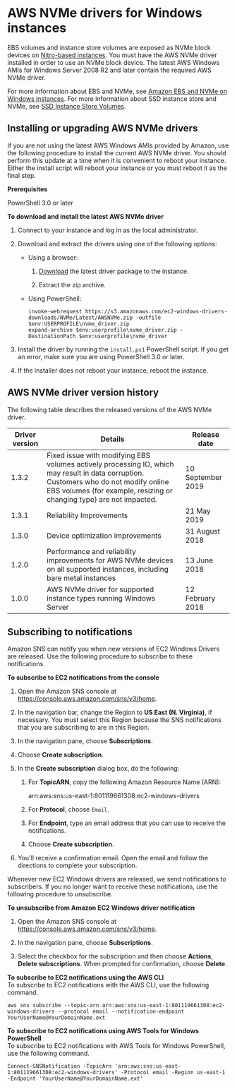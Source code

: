 # AWS NVMe drivers for Windows instances<a name="aws-nvme-drivers"></a>

EBS volumes and instance store volumes are exposed as NVMe block devices on [Nitro\-based instances](instance-types.md#ec2-nitro-instances)\. You must have the AWS NVMe driver installed in order to use an NVMe block device\. The latest AWS Windows AMIs for Windows Server 2008 R2 and later contain the required AWS NVMe driver\.

For more information about EBS and NVMe, see [Amazon EBS and NVMe on Windows instances](nvme-ebs-volumes.md)\. For more information about SSD instance store and NVMe, see [SSD Instance Store Volumes](ssd-instance-store.md)\.

## Installing or upgrading AWS NVMe drivers<a name="install-nvme-drivers"></a>

If you are not using the latest AWS Windows AMIs provided by Amazon, use the following procedure to install the current AWS NVMe driver\. You should perform this update at a time when it is convenient to reboot your instance\. Either the install script will reboot your instance or you must reboot it as the final step\.

**Prerequisites**

PowerShell 3\.0 or later

**To download and install the latest AWS NVMe driver**

1. Connect to your instance and log in as the local administrator\.

1. Download and extract the drivers using one of the following options:
   + Using a browser:

     1. [Download](https://s3.amazonaws.com/ec2-windows-drivers-downloads/NVMe/Latest/AWSNVMe.zip) the latest driver package to the instance\.

     1. Extract the zip archive\.
   + Using PowerShell:

     ```
     invoke-webrequest https://s3.amazonaws.com/ec2-windows-drivers-downloads/NVMe/Latest/AWSNVMe.zip -outfile $env:USERPROFILE\nvme_driver.zip
     expand-archive $env:userprofile\nvme_driver.zip -DestinationPath $env:userprofile\nvme_driver
     ```

1. Install the driver by running the `install.ps1` PowerShell script\. If you get an error, make sure you are using PowerShell 3\.0 or later\.

1. If the installer does not reboot your instance, reboot the instance\.

## AWS NVMe driver version history<a name="nvme-driver-version-history"></a>

The following table describes the released versions of the AWS NVMe driver\.


| Driver version | Details | Release date | 
| --- | --- | --- | 
| 1\.3\.2 |  Fixed issue with modifying EBS volumes actively processing IO, which may result in data corruption\. Customers who do not modify online EBS volumes \(for example, resizing or changing type\) are not impacted\.  | 10 September 2019 | 
| 1\.3\.1 |  Reliability Improvements | 21 May 2019 | 
| 1\.3\.0 | Device optimization improvements | 31 August 2018 | 
| 1\.2\.0 | Performance and reliability improvements for AWS NVMe devices on all supported instances, including bare metal instances | 13 June 2018 | 
| 1\.0\.0 | AWS NVMe driver for supported instance types running Windows Server | 12 February 2018 | 

## Subscribing to notifications<a name="drivers-subscribe-notifications"></a>

Amazon SNS can notify you when new versions of EC2 Windows Drivers are released\. Use the following procedure to subscribe to these notifications\.

**To subscribe to EC2 notifications from the console**

1. Open the Amazon SNS console at [https://console\.aws\.amazon\.com/sns/v3/home](https://console.aws.amazon.com/sns/v3/home)\.

1. In the navigation bar, change the Region to **US East \(N\. Virginia\)**, if necessary\. You must select this Region because the SNS notifications that you are subscribing to are in this Region\.

1. In the navigation pane, choose **Subscriptions**\.

1. Choose **Create subscription**\.

1. In the **Create subscription** dialog box, do the following:

   1. For **TopicARN**, copy the following Amazon Resource Name \(ARN\):

      arn:aws:sns:us\-east\-1:801119661308:ec2\-windows\-drivers

   1. For **Protocol**, choose `Email`\.

   1. For **Endpoint**, type an email address that you can use to receive the notifications\.

   1. Choose **Create subscription**\.

1. You'll receive a confirmation email\. Open the email and follow the directions to complete your subscription\.

Whenever new EC2 Windows drivers are released, we send notifications to subscribers\. If you no longer want to receive these notifications, use the following procedure to unsubscribe\.

**To unsubscribe from Amazon EC2 Windows driver notification**

1. Open the Amazon SNS console at [https://console\.aws\.amazon\.com/sns/v3/home](https://console.aws.amazon.com/sns/v3/home)\.

1. In the navigation pane, choose **Subscriptions**\.

1. Select the checkbox for the subscription and then choose **Actions**, **Delete subscriptions**\. When prompted for confirmation, choose **Delete**\.

**To subscribe to EC2 notifications using the AWS CLI**  
To subscribe to EC2 notifications with the AWS CLI, use the following command\. 

```
aws sns subscribe --topic-arn arn:aws:sns:us-east-1:801119661308:ec2-windows-drivers --protocol email --notification-endpoint YourUserName@YourDomainName.ext
```

**To subscribe to EC2 notifications using AWS Tools for Windows PowerShell**  
To subscribe to EC2 notifications with AWS Tools for Windows PowerShell, use the following command\. 

```
Connect-SNSNotification -TopicArn 'arn:aws:sns:us-east-1:801119661308:ec2-windows-drivers' -Protocol email -Region us-east-1 -Endpoint 'YourUserName@YourDomainName.ext'
```